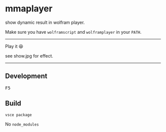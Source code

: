 # mmaplayer

show dynamic result in wolfram player.

Make sure you have `wolframscript` and `wolframplayer` in your `PATH`.

---

Play it 😆

see show.jpg for effect.

---

## Development

<kbd>F5</kbd>

## Build

```sh
vsce package
```

No `node_modules`

